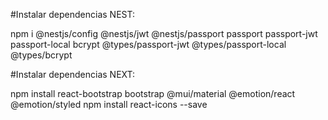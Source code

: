 #Instalar dependencias NEST:

npm i @nestjs/config @nestjs/jwt @nestjs/passport passport passport-jwt passport-local bcrypt @types/passport-jwt @types/passport-local @types/bcrypt

#Instalar dependencias NEXT:

 npm install react-bootstrap bootstrap @mui/material @emotion/react @emotion/styled
 npm install react-icons --save
